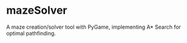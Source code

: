 # mazeSolver
A maze creation/solver tool with PyGame, implementing A* Search for optimal pathfinding.
